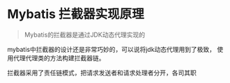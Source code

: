 

# Mybatis 拦截器实现原理

> Mybatis的拦截器是通过JDK动态代理实现的

mybatis中拦截器的设计还是非常巧妙的，可以说将jdk动态代理用到了极致，
使用代理代理类的方法构建拦截器链。

拦截器采用了责任链模式，把请求发送者和请求处理者分开，各司其职

